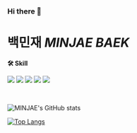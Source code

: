 ### Hi there 👋

<!--
**jayjayjayjayjayjayjayjayjay/jayjayjayjayjayjayjayjayjay** is a ✨ _special_ ✨ repository because its `README.md` (this file) appears on your GitHub profile.

Here are some ideas to get you started:

- 🔭 I’m currently working on ...
- 🌱 I’m currently learning ...
- 👯 I’m looking to collaborate on ...
- 🤔 I’m looking for help with ...
- 💬 Ask me about ...
- 📫 How to reach me: ...
- 😄 Pronouns: ...
- ⚡ Fun fact: ...
-->

# 백민재 *MINJAE BAEK*

<p >
    <Strong>🛠 Skill </Strong><br>
</p>
    <img src="https://img.shields.io/badge/Express-000000?style=flat-square&logo=express&logoColor=white"/>
    <img src="https://img.shields.io/badge/Java-8e3155?style=flat&logo=spring&logoColor=white"> 
    <img src="https://img.shields.io/badge/Spring-A9D171?style=flat&logo=SPRINGBOOT&logoColor=white"> 
    <img src="https://img.shields.io/badge/Python-3776AB?style=flat&logo=Python&logoColor=white">
    <img src="https://img.shields.io/badge/Oracle DB-000000?style=flat&logo=Oracle&logoColor=white">

</p>
<br>

![MINJAE's GitHub stats](https://github-readme-stats.vercel.app/api?username=jayjayjayjayjayjayjayjayjay&show_icons=true&theme=radical)

<div>
  
[![Top Langs](https://github-readme-stats.vercel.app/api/top-langs/?username=jayjayjayjayjayjayjayjayjay&layout=compact)](https://github.com/anuraghazra/github-readme-stats)
</div>

